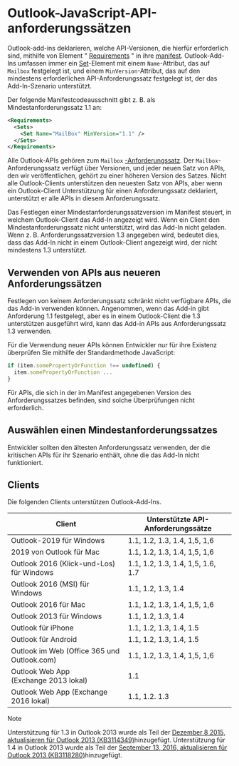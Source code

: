 # <a name="outlook-javascript-api-requirement-sets"></a>Outlook-JavaScript-API-anforderungssätzen

Outlook-add-ins deklarieren, welche API-Versionen, die hierfür erforderlich sind, mithilfe von Element " [Requirements](/javascript/office/manifest/requirements) " in ihre [manifest](https://docs.microsoft.com/office/dev/add-ins/develop/add-in-manifests). Outlook-Add-Ins umfassen immer ein [Set](/javascript/office/manifest/set)-Element mit einem `Name`-Attribut, das auf `Mailbox` festgelegt ist, und einem `MinVersion`-Attribut, das auf den mindestens erforderlichen API-Anforderungssatz festgelegt ist, der das Add-In-Szenario unterstützt.

Der folgende Manifestcodeausschnitt gibt z. B. als Mindestanforderungssatz 1.1 an:

```xml
<Requirements>
  <Sets>
    <Set Name="MailBox" MinVersion="1.1" />
  </Sets>
</Requirements>
```

Alle Outlook-APIs gehören zum `Mailbox` [-Anforderungssatz](https://docs.microsoft.com/office/dev/add-ins/develop/specify-office-hosts-and-api-requirements). Der `Mailbox`-Anforderungssatz verfügt über Versionen, und jeder neuen Satz von APIs, den wir veröffentlichen, gehört zu einer höheren Version des Satzes. Nicht alle Outlook-Clients unterstützen den neuesten Satz von APIs, aber wenn ein Outlook-Client Unterstützung für einen Anforderungssatz deklariert, unterstützt er alle APIs in diesem Anforderungssatz.

Das Festlegen einer Mindestanforderungssatzversion im Manifest steuert, in welchem Outlook-Client das Add-In angezeigt wird. Wenn ein Client den Mindestanforderungssatz nicht unterstützt, wird das Add-In nicht geladen. Wenn z. B. Anforderungssatzversion 1.3 angegeben wird, bedeutet dies, dass das Add-In nicht in einem Outlook-Client angezeigt wird, der nicht mindestens 1.3 unterstützt.

## <a name="using-apis-from-later-requirement-sets"></a>Verwenden von APIs aus neueren Anforderungssätzen

Festlegen von keinem Anforderungssatz schränkt nicht verfügbare APIs, die das Add-in verwenden können. Angenommen, wenn das Add-in gibt Anforderung 1.1 festgelegt, aber es in einem Outlook-Client die 1.3 unterstützen ausgeführt wird, kann das Add-in APIs aus Anforderungssatz 1.3 verwenden.

Für die Verwendung neuer APIs können Entwickler nur für ihre Existenz überprüfen Sie mithilfe der Standardmethode JavaScript:

```js
if (item.somePropertyOrFunction !== undefined) {
  item.somePropertyOrFunction ...
}
```

Für APIs, die sich in der im Manifest angegebenen Version des Anforderungssatzes befinden, sind solche Überprüfungen nicht erforderlich.

## <a name="choosing-a-minimum-requirement-set"></a>Auswählen einen Mindestanforderungssatzes

Entwickler sollten den ältesten Anforderungssatz verwenden, der die kritischen APIs für ihr Szenario enthält, ohne die das Add-In nicht funktioniert.

## <a name="clients"></a>Clients

Die folgenden Clients unterstützen Outlook-Add-Ins.

| Client | Unterstützte API-Anforderungssätze |
| --- | --- |
| Outlook-2019 für Windows | 1.1, 1.2, 1.3, 1.4, 1,5, 1,6 |
| 2019 von Outlook für Mac | 1.1, 1.2, 1.3, 1.4, 1,5, 1,6 |
| Outlook 2016 (Klick-und-Los) für Windows | 1.1, 1.2, 1.3, 1.4, 1,5, 1.6, 1.7 |
| Outlook 2016 (MSI) für Windows | 1.1, 1.2, 1.3, 1.4 |
| Outlook 2016 für Mac | 1.1, 1.2, 1.3, 1.4, 1,5, 1,6 |
| Outlook 2013 für Windows | 1.1, 1.2, 1.3, 1.4 |
| Outlook für iPhone | 1.1, 1.2, 1.3, 1.4, 1.5 |
| Outlook für Android | 1.1, 1.2, 1.3, 1.4, 1.5 |
| Outlook im Web (Office 365 und Outlook.com) | 1.1, 1.2, 1.3, 1.4, 1,5, 1,6 |
| Outlook Web App (Exchange 2013 lokal) | 1.1 |
| Outlook Web App (Exchange 2016 lokal) | 1.1, 1.2. 1.3 |

> [!NOTE]
> Unterstützung für 1.3 in Outlook 2013 wurde als Teil der [Dezember 8 2015, aktualisieren für Outlook 2013 (KB3114349)](https://support.microsoft.com/kb/3114349)hinzugefügt. Unterstützung für 1.4 in Outlook 2013 wurde als Teil der [September 13, 2016, aktualisieren für Outlook 2013 (KB3118280)](https://support.microsoft.com/help/3118280)hinzugefügt.
